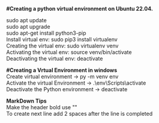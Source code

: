 **#Creating a python virtual environment on Ubuntu 22.04.**

sudo apt update  
sudo apt upgrade  
sudo apt-get install python3-pip  
Install virtual env: sudo pip3 install virtualenv   
Creating the virtual env: sudo virtualenv venv   
Activating the virtual env: source venv/bin/activate  
Deactivating the virtual env: deactivate  

**#Creating a Vrtual Environment in windows**  
Create virtual environment ->  py -m venv env  
Activate the virtual Environment -> .\env\Scripts\activate  
Deactivate the Python environment -> deactivate   

**MarkDown Tips**  
Make the header bold use "**<Content>**"  
To create next line add 2 spaces after the line is completed




